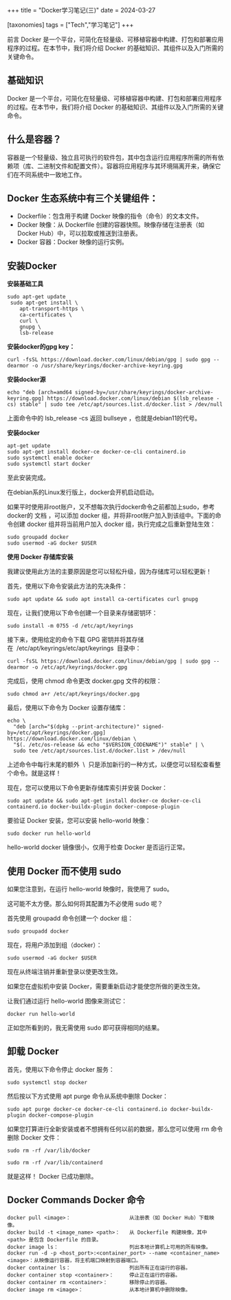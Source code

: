 +++
title = "Docker学习笔记(三)"
date = 2024-03-27

[taxonomies]
tags = ["Tech","学习笔记"]
+++

前言 Docker 是一个平台，可简化在轻量级、可移植容器中构建、打包和部署应用程序的过程。在本节中，我们将介绍 Docker 的基础知识、其组件以及入门所需的关键命令。

<!-- more -->

## **基础知识**
Docker 是一个平台，可简化在轻量级、可移植容器中构建、打包和部署应用程序的过程。在本节中，我们将介绍 Docker 的基础知识、其组件以及入门所需的关键命令。

## **什么是容器？**
容器是一个轻量级、独立且可执行的软件包，其中包含运行应用程序所需的所有依赖项（库、二进制文件和配置文件）。容器将应用程序与其环境隔离开来，确保它们在不同系统中一致地工作。

## **Docker 生态系统中有三个关键组件：**

- Dockerfile：包含用于构建 Docker 映像的指令（命令）的文本文件。
- Docker 映像：从 Dockerfile 创建的容器快照。映像存储在注册表（如 Docker Hub）中，可以拉取或推送到注册表。
- Docker 容器：Docker 映像的运行实例。

## **安装Docker**

**安装基础工具**
```
sudo apt-get update
 sudo apt-get install \
    apt-transport-https \
    ca-certificates \
    curl \
    gnupg \
    lsb-release
```
**安装docker的gpg key：**
```
curl -fsSL https://download.docker.com/linux/debian/gpg | sudo gpg --dearmor -o /usr/share/keyrings/docker-archive-keyring.gpg
```
**安装docker源**

```
echo "deb [arch=amd64 signed-by=/usr/share/keyrings/docker-archive-keyring.gpg] https://download.docker.com/linux/debian $(lsb_release -cs) stable" | sudo tee /etc/apt/sources.list.d/docker.list > /dev/null
```
上面命令中的 lsb_release -cs 返回 bullseye ，也就是debian11的代号。

**安装docker**
```
apt-get update
sudo apt-get install docker-ce docker-ce-cli containerd.io
sudo systemctl enable docker
sudo systemctl start docker
```
至此安装完成。

在debian系的Linux发行版上，docker会开机启动启动。

如果平时使用非root账户，又不想每次执行docker命令之前都加上sudo，参考docker的 文档 ，可以添加 docker 组，并将非root账户加入到该组中。下面的命令创建 docker 组并将当前用户加入 docker 组，执行完成之后重新登陆生效：

```
sudo groupadd docker
sudo usermod -aG docker $USER
```
**使用 Docker 存储库安装**

我建议使用此方法的主要原因是您可以轻松升级，因为存储库可以轻松更新！

首先，使用以下命令安装此方法的先决条件：

```
sudo apt update && sudo apt install ca-certificates curl gnupg
```
现在，让我们使用以下命令创建一个目录来存储密钥环：

```
sudo install -m 0755 -d /etc/apt/keyrings
```
接下来，使用给定的命令下载 GPG 密钥并将其存储在  /etc/apt/keyrings/etc/apt/keyrings  目录中：

```
curl -fsSL https://download.docker.com/linux/debian/gpg | sudo gpg --dearmor -o /etc/apt/keyrings/docker.gpg
```
完成后，使用 chmod 命令更改 docker.gpg 文件的权限：

```
sudo chmod a+r /etc/apt/keyrings/docker.gpg
```
最后，使用以下命令为 Docker 设置存储库：

```
echo \
  "deb [arch="$(dpkg --print-architecture)" signed-by=/etc/apt/keyrings/docker.gpg] https://download.docker.com/linux/debian \
  "$(. /etc/os-release && echo "$VERSION_CODENAME")" stable" | \
  sudo tee /etc/apt/sources.list.d/docker.list > /dev/null
```
上述命令中每行末尾的额外  \  只是添加新行的一种方式，以便您可以轻松查看整个命令。就是这样！

现在，您可以使用以下命令更新存储库索引并安装 Docker：

```
sudo apt update && sudo apt-get install docker-ce docker-ce-cli containerd.io docker-buildx-plugin docker-compose-plugin
```
要验证 Docker 安装，您可以安装 hello-world 映像：

```
sudo docker run hello-world
```
hello-world docker 镜像很小，仅用于检查 Docker 是否运行正常。

## **使用 Docker 而不使用 sudo**

如果您注意到，在运行 hello-world 映像时，我使用了 sudo。

这可能不太方便。那么如何将其配置为不必使用 sudo 呢？

首先使用 groupadd 命令创建一个 docker 组：

```
sudo groupadd docker
```
现在，将用户添加到组（docker）：

```
sudo usermod -aG docker $USER
```
现在从终端注销并重新登录以使更改生效。

如果您在虚拟机中安装 Docker，需要重新启动才能使您所做的更改生效。

让我们通过运行 hello-world 图像来测试它：

```
docker run hello-world
```
正如您所看到的，我无需使用 sudo 即可获得相同的结果。

## **卸载 Docker**

首先，使用以下命令停止 docker 服务：

```
sudo systemctl stop docker
```
然后按以下方式使用 apt purge 命令从系统中删除 Docker：

```
sudo apt purge docker-ce docker-ce-cli containerd.io docker-buildx-plugin docker-compose-plugin 
```
如果您打算进行全新安装或者不想拥有任何以前的数据，那么您可以使用 rm 命令删除 Docker 文件：
```
sudo rm -rf /var/lib/docker
```

```
sudo rm -rf /var/lib/containerd
```
就是这样！ Docker 已成功删除。



## **Docker Commands Docker 命令**

```
docker pull <image>：                   从注册表（如 Docker Hub）下载映像。
docker build -t <image_name> <path>：   从 Dockerfile 构建映像，其中 <path> 是包含 Dockerfile 的目录。
docker image ls：                       列出本地计算机上可用的所有映像。
docker run -d -p <host_port>:<container_port> --name <container_name> <image>：从映像运行容器，将主机端口映射到容器端口。
docker container ls：                   列出所有正在运行的容器。
docker container stop <container>：     停止正在运行的容器。
docker container rm <container>：       移除停止的容器。
docker image rm <image>：               从本地计算机中删除映像。
```

